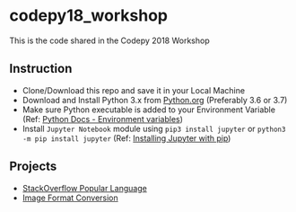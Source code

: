 # codepy18_workshop
This is the code shared in the Codepy 2018 Workshop

## Instruction

* Clone/Download this repo and save it in your Local Machine
* Download and Install Python 3.x from [Python.org](https://www.python.org/downloads/) (Preferably 3.6 or 3.7)
* Make sure Python executable is added to your Environment Variable (Ref: [Python Docs - Environment variables](https://docs.python.org/3.7/using/cmdline.html#environment-variables))
* Install `Jupyter Notebook` module using `pip3 install jupyter` or `python3 -m pip install jupyter` (Ref: [Installing Jupyter with pip](https://jupyter.org/install))


## Projects

* [StackOverflow Popular Language](https://github.com/amrrs/codepy18_workshop/blob/master/Projects/StackOverflow%20Popular%20Language.ipynb)
* [Image Format Conversion](https://github.com/amrrs/codepy18_workshop/blob/master/Projects/Image%20Format%20Conversion.ipynb)
